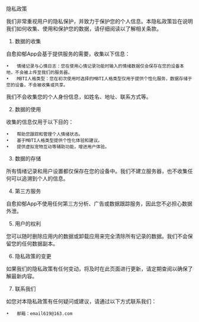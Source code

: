 隐私政策

我们非常重视用户的隐私保护，并致力于保护您的个人信息。本隐私政策旨在说明我们如何收集、使用和保护您的数据，请仔细阅读以了解相关条款。

1. 数据的收集

自愈抑郁App会基于提供服务的需要，收集以下信息：

	•	情绪记录与心情日志：您在使用心情记录功能时输入的情绪数据仅会保存在您的设备本地，不会被上传至我们的服务器。
	•	MBTI人格类型：您在初次使用时选择的MBTI人格类型仅用于提供个性化服务，数据存储于您的设备，不会被收集或共享。

我们不会收集您的个人身份信息，如姓名、地址、联系方式等。

2. 数据的使用

收集的信息仅用于以下目的：

	•	帮助您跟踪和管理个人情绪状态。
	•	基于MBTI人格类型提供个性化体验和建议。
	•	提供虚拟宠物互动等辅助功能，增进用户体验。

3. 数据的存储

所有情绪记录和用户设置都仅保存在您的设备中。我们不建立服务器，也不收集任何可以追溯到个人的信息。

4. 第三方服务

自愈抑郁App不使用任何第三方分析、广告或数据跟踪服务，因此您不必担心数据外泄。

5. 用户的权利

您可以随时删除应用内的数据或卸载应用来完全清除所有记录的数据。我们不会保留您的任何数据副本。

6. 隐私政策的变更

如果我们的隐私政策有任何变动，将及时在此页面进行更新，请定期查阅以确保了解最新内容。

7. 联系我们

如您对本隐私政策有任何疑问或建议，请通过以下方式联系我们：

	•	邮箱：email619@163.com
